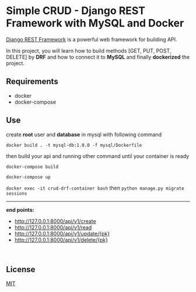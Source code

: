 # Simple CRUD - Django REST Framework with MySQL and Docker

[Django REST Framework](https://www.django-rest-framework.org/) is a powerful web framework for building API.

In this project, you will learn how to build methods [GET, PUT, POST, DELETE] by **DRF** and how to connect it to **MySQL** and finally **dockerized** the project.


## Requirements
- docker
- docker-compose

## Use

create **root** user and **database** in mysql with following command

`docker build . -t mysql-db:1.0.0 -f mysql/Dockerfile`

then build your api and running other command until your container is ready 

`docker-compose build`

`docker-compose up`

`docker exec -it crud-drf-container bash` then `python manage.py migrate sessions`

----------------------

**end points:**

- http://127.0.0.1:8000/api/v1/create
- http://127.0.0.1:8000/api/v1/read
- http://127.0.0.1:8000/api/v1/update/{pk}
- http://127.0.0.1:8000/api/v1/delete/{pk}

<br>

## License

[MIT](https://github.com/esmail-ebrahimi/crud-drf/blob/main/LICENSE)